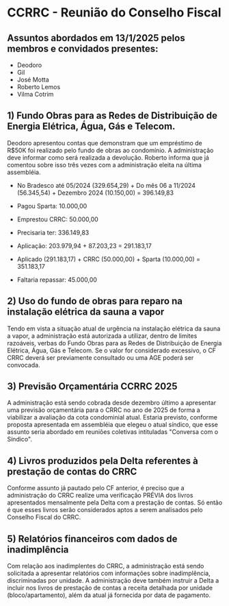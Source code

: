 # CCRRC - Reunião do Conselho Fiscal

## Assuntos abordados em 13/1/2025 pelos membros e convidados presentes:

- Deodoro
- Gil
- José Motta
- Roberto Lemos
- Vilma Cotrim

 ## 1) Fundo Obras para as Redes de Distribuição de Energia Elétrica, Água, Gás e Telecom.

 Deodoro apresentou contas que demonstram que um empréstimo de R$50K foi realizado pelo fundo de obras ao condomínio. A administração deve informar como será realizada a devolução. Roberto informa que já comentou sobre isso três vezes com a administração eleita na última assembléia.

 - No Bradesco até 05/2024 (329.654,29) + Do mês 06 a 11/2024 (56.345,54) + Dezembro 2024 (10.150,00) = 396.149,83

 - Pagou Sparta:              10.000,00
 - Emprestou CRRC:            50.000,00
 - Precisaria ter:            336.149,83

 - Aplicação:                 203.979,94 + 87.203,23 = 291.183,17

 - Aplicado (291.183,17) + CRRC (50.000,00) + Sparta (10.000,00) = 351.183,17

 - Faltaria repassar:         45.000,00

 ## 2) Uso do fundo de obras para reparo na instalação elétrica da sauna a vapor

 Tendo em vista a situação atual de urgência na instalação elétrica da sauna a vapor, a administração está autorizada a utilizar, dentro de limites razoáveis, verbas do Fundo Obras para as Redes de Distribuição de Energia Elétrica, Água, Gás e Telecom. Se o valor for considerado excessivo, o CF CRRC deverá ser previamente consultado ou uma AGE poderá ser convocada.

 ## 3) Previsão Orçamentária CCRRC 2025

 A administração está sendo cobrada desde dezembro último a apresentar uma previsão orçamentária para o CRRC no ano de 2025 de forma a viabilizar a avaliação da cota condominial atual. Estaria previsto, conforme proposta apresentada em assembléia que elegeu o atual síndico, que esse assunto seria abordado em reuniões coletivas intituladas "Conversa com o Síndico".

 ## 4) Livros produzidos pela Delta referentes à prestação de contas do CRRC

 Conforme assunto já pautado pelo CF anterior, é preciso que a administração do CRRC realize uma verificação PRÉVIA dos livros apresentados mensalmente pela Delta com a prestação de contas. Só então é que esses livros serão considerados aptos a serem analisados pelo Conselho Fiscal do CRRC.

 ## 5) Relatórios financeiros com dados de inadimplência

 Com relação aos inadimplentes do CRRC, a administração está sendo solicitada a apresentar relatórios com informações sobre inadimplência, discriminadas por unidade. A administração deve também instruir a Delta a incluir nos livros de prestação de contas a receita detalhada por unidade (bloco/apartamento), além da atual já fornecida por data de pagamento.
